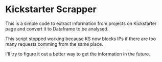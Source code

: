 # Kickstarter Scrapper

This is a simple code to extract information from projects on Kickstarter page and convert it to Dataframe to be analysed.

This script stopped working because KS now blocks IPs if there are too many requests comming from the same place.

I'll try to figure it out a better way to get the information in the future.
